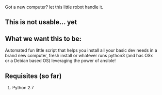 Got a new computer? let this little robot handle it.



This is not usable... yet 
---


## What we want this to be:
Automated fun little script that helps you install all your basic dev needs in a brand new computer, fresh install or whatever runs python3 (and has OSx or a Debian based OS) leveraging the power of ansible!

## Requisites (so far)
1. Python 2.7